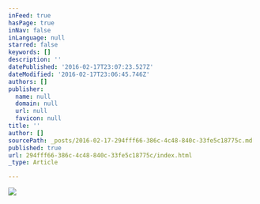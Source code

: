 ```yaml
---
inFeed: true
hasPage: true
inNav: false
inLanguage: null
starred: false
keywords: []
description: ''
datePublished: '2016-02-17T23:07:23.527Z'
dateModified: '2016-02-17T23:06:45.746Z'
authors: []
publisher:
  name: null
  domain: null
  url: null
  favicon: null
title: ''
author: []
sourcePath: _posts/2016-02-17-294fff66-386c-4c48-840c-33fe5c18775c.md
published: true
url: 294fff66-386c-4c48-840c-33fe5c18775c/index.html
_type: Article

---
```

![](https://the-grid-user-content.s3-us-west-2.amazonaws.com/3a052187-1d25-477e-bd3e-cf603e1b0509.jpg)